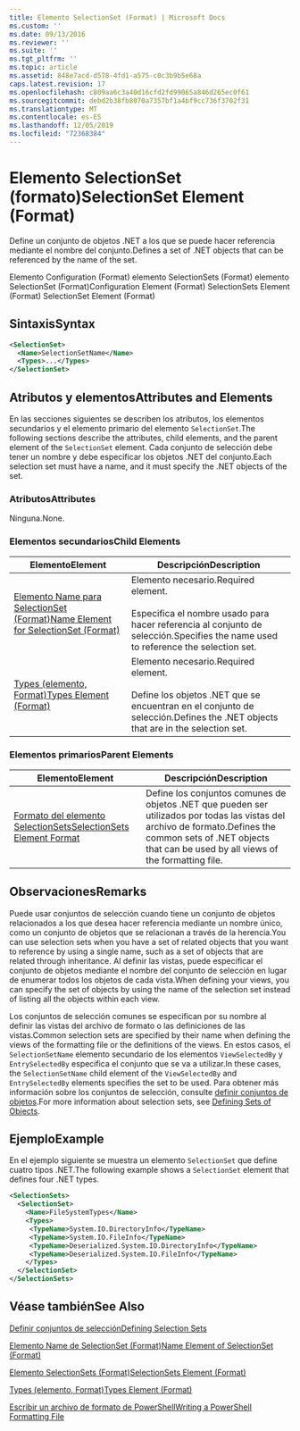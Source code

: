 ```yaml
---
title: Elemento SelectionSet (Format) | Microsoft Docs
ms.custom: ''
ms.date: 09/13/2016
ms.reviewer: ''
ms.suite: ''
ms.tgt_pltfrm: ''
ms.topic: article
ms.assetid: 848e7acd-d578-4fd1-a575-c0c3b9b5e68a
caps.latest.revision: 17
ms.openlocfilehash: c809aa6c3a40d16cfd2fd99065a846d265ec0f61
ms.sourcegitcommit: debd2b38fb8070a7357bf1a4bf9cc736f3702f31
ms.translationtype: MT
ms.contentlocale: es-ES
ms.lasthandoff: 12/05/2019
ms.locfileid: "72368384"
---
```

# <a name="selectionset-element-format"></a><span data-ttu-id="695d2-102">Elemento SelectionSet (formato)</span><span class="sxs-lookup"><span data-stu-id="695d2-102">SelectionSet Element (Format)</span></span>

<span data-ttu-id="695d2-103">Define un conjunto de objetos .NET a los que se puede hacer referencia mediante el nombre del conjunto.</span><span class="sxs-lookup"><span data-stu-id="695d2-103">Defines a set of .NET objects that can be referenced by the name of the set.</span></span>

<span data-ttu-id="695d2-104">Elemento Configuration (Format) elemento SelectionSets (Format) elemento SelectionSet (Format)</span><span class="sxs-lookup"><span data-stu-id="695d2-104">Configuration Element (Format) SelectionSets Element (Format) SelectionSet Element (Format)</span></span>

## <a name="syntax"></a><span data-ttu-id="695d2-105">Sintaxis</span><span class="sxs-lookup"><span data-stu-id="695d2-105">Syntax</span></span>

```xml
<SelectionSet>
  <Name>SelectionSetName</Name>
  <Types>...</Types>
</SelectionSet>
```

## <a name="attributes-and-elements"></a><span data-ttu-id="695d2-106">Atributos y elementos</span><span class="sxs-lookup"><span data-stu-id="695d2-106">Attributes and Elements</span></span>

<span data-ttu-id="695d2-107">En las secciones siguientes se describen los atributos, los elementos secundarios y el elemento primario del elemento `SelectionSet`.</span><span class="sxs-lookup"><span data-stu-id="695d2-107">The following sections describe the attributes, child elements, and the parent element of the `SelectionSet` element.</span></span> <span data-ttu-id="695d2-108">Cada conjunto de selección debe tener un nombre y debe especificar los objetos .NET del conjunto.</span><span class="sxs-lookup"><span data-stu-id="695d2-108">Each selection set must have a name, and it must specify the .NET objects of the set.</span></span>

### <a name="attributes"></a><span data-ttu-id="695d2-109">Atributos</span><span class="sxs-lookup"><span data-stu-id="695d2-109">Attributes</span></span>

<span data-ttu-id="695d2-110">Ninguna.</span><span class="sxs-lookup"><span data-stu-id="695d2-110">None.</span></span>

### <a name="child-elements"></a><span data-ttu-id="695d2-111">Elementos secundarios</span><span class="sxs-lookup"><span data-stu-id="695d2-111">Child Elements</span></span>

|<span data-ttu-id="695d2-112">Elemento</span><span class="sxs-lookup"><span data-stu-id="695d2-112">Element</span></span>|<span data-ttu-id="695d2-113">Descripción</span><span class="sxs-lookup"><span data-stu-id="695d2-113">Description</span></span>|
|-------------|-----------------|
|[<span data-ttu-id="695d2-114">Elemento Name para SelectionSet (Format)</span><span class="sxs-lookup"><span data-stu-id="695d2-114">Name Element for SelectionSet (Format)</span></span>](./name-element-for-selectionset-format.md)|<span data-ttu-id="695d2-115">Elemento necesario.</span><span class="sxs-lookup"><span data-stu-id="695d2-115">Required element.</span></span><br /><br /> <span data-ttu-id="695d2-116">Especifica el nombre usado para hacer referencia al conjunto de selección.</span><span class="sxs-lookup"><span data-stu-id="695d2-116">Specifies the name used to reference the selection set.</span></span>|
|[<span data-ttu-id="695d2-117">Types (elemento, Format)</span><span class="sxs-lookup"><span data-stu-id="695d2-117">Types Element (Format)</span></span>](./types-element-for-selectionset-format.md)|<span data-ttu-id="695d2-118">Elemento necesario.</span><span class="sxs-lookup"><span data-stu-id="695d2-118">Required element.</span></span><br /><br /> <span data-ttu-id="695d2-119">Define los objetos .NET que se encuentran en el conjunto de selección.</span><span class="sxs-lookup"><span data-stu-id="695d2-119">Defines the .NET objects that are in the selection set.</span></span>|

### <a name="parent-elements"></a><span data-ttu-id="695d2-120">Elementos primarios</span><span class="sxs-lookup"><span data-stu-id="695d2-120">Parent Elements</span></span>

|<span data-ttu-id="695d2-121">Elemento</span><span class="sxs-lookup"><span data-stu-id="695d2-121">Element</span></span>|<span data-ttu-id="695d2-122">Descripción</span><span class="sxs-lookup"><span data-stu-id="695d2-122">Description</span></span>|
|-------------|-----------------|
|[<span data-ttu-id="695d2-123">Formato del elemento SelectionSets</span><span class="sxs-lookup"><span data-stu-id="695d2-123">SelectionSets Element Format</span></span>](./selectionsets-element-format.md)|<span data-ttu-id="695d2-124">Define los conjuntos comunes de objetos .NET que pueden ser utilizados por todas las vistas del archivo de formato.</span><span class="sxs-lookup"><span data-stu-id="695d2-124">Defines the common sets of .NET objects that can be used by all views of the formatting file.</span></span>|

## <a name="remarks"></a><span data-ttu-id="695d2-125">Observaciones</span><span class="sxs-lookup"><span data-stu-id="695d2-125">Remarks</span></span>

<span data-ttu-id="695d2-126">Puede usar conjuntos de selección cuando tiene un conjunto de objetos relacionados a los que desea hacer referencia mediante un nombre único, como un conjunto de objetos que se relacionan a través de la herencia.</span><span class="sxs-lookup"><span data-stu-id="695d2-126">You can use selection sets when you have a set of related objects that you want to reference by using a single name, such as a set of objects that are related through inheritance.</span></span> <span data-ttu-id="695d2-127">Al definir las vistas, puede especificar el conjunto de objetos mediante el nombre del conjunto de selección en lugar de enumerar todos los objetos de cada vista.</span><span class="sxs-lookup"><span data-stu-id="695d2-127">When defining your views, you can specify the set of objects by using the name of the selection set instead of listing all the objects within each view.</span></span>

<span data-ttu-id="695d2-128">Los conjuntos de selección comunes se especifican por su nombre al definir las vistas del archivo de formato o las definiciones de las vistas.</span><span class="sxs-lookup"><span data-stu-id="695d2-128">Common selection sets are specified by their name when defining the views of the formatting file or the definitions of the views.</span></span> <span data-ttu-id="695d2-129">En estos casos, el `SelectionSetName` elemento secundario de los elementos `ViewSelectedBy` y `EntrySelectedBy` especifica el conjunto que se va a utilizar.</span><span class="sxs-lookup"><span data-stu-id="695d2-129">In these cases, the `SelectionSetName` child element of the `ViewSelectedBy` and `EntrySelectedBy` elements specifies the set to be used.</span></span> <span data-ttu-id="695d2-130">Para obtener más información sobre los conjuntos de selección, consulte [definir conjuntos de objetos](./defining-selection-sets.md).</span><span class="sxs-lookup"><span data-stu-id="695d2-130">For more information about selection sets, see [Defining Sets of Objects](./defining-selection-sets.md).</span></span>

## <a name="example"></a><span data-ttu-id="695d2-131">Ejemplo</span><span class="sxs-lookup"><span data-stu-id="695d2-131">Example</span></span>

<span data-ttu-id="695d2-132">En el ejemplo siguiente se muestra un elemento `SelectionSet` que define cuatro tipos .NET.</span><span class="sxs-lookup"><span data-stu-id="695d2-132">The following example shows a `SelectionSet` element that defines four .NET types.</span></span>

```xml
<SelectionSets>
  <SelectionSet>
    <Name>FileSystemTypes</Name>
    <Types>
     <TypeName>System.IO.DirectoryInfo</TypeName>
     <TypeName>System.IO.FileInfo</TypeName>
     <TypeName>Deserialized.System.IO.DirectoryInfo</TypeName>
     <TypeName>Deserialized.System.IO.FileInfo</TypeName>
    </Types>
  </SelectionSet>
</SelectionSets>
```

## <a name="see-also"></a><span data-ttu-id="695d2-133">Véase también</span><span class="sxs-lookup"><span data-stu-id="695d2-133">See Also</span></span>

[<span data-ttu-id="695d2-134">Definir conjuntos de selección</span><span class="sxs-lookup"><span data-stu-id="695d2-134">Defining Selection Sets</span></span>](./defining-selection-sets.md)

[<span data-ttu-id="695d2-135">Elemento Name de SelectionSet (Format)</span><span class="sxs-lookup"><span data-stu-id="695d2-135">Name Element of SelectionSet (Format)</span></span>](./name-element-for-selectionset-format.md)

[<span data-ttu-id="695d2-136">Elemento SelectionSets (Format)</span><span class="sxs-lookup"><span data-stu-id="695d2-136">SelectionSets Element (Format)</span></span>](./selectionsets-element-format.md)

[<span data-ttu-id="695d2-137">Types (elemento, Format)</span><span class="sxs-lookup"><span data-stu-id="695d2-137">Types Element (Format)</span></span>](./types-element-for-selectionset-format.md)

[<span data-ttu-id="695d2-138">Escribir un archivo de formato de PowerShell</span><span class="sxs-lookup"><span data-stu-id="695d2-138">Writing a PowerShell Formatting File</span></span>](./writing-a-powershell-formatting-file.md)
